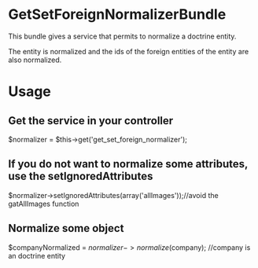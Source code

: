 GetSetForeignNormalizerBundle
=============================

This bundle gives a service that permits to normalize a doctrine entity.

The entity is normalized and the ids of the foreign entities of the entity are also normalized.

# Usage 
## Get the service in your controller
$normalizer = $this->get('get_set_foreign_normalizer');
## If you do not want to normalize some attributes, use the setIgnoredAttributes
$normalizer->setIgnoredAttributes(array('allImages'));//avoid the gatAllImages function
## Normalize some object
$companyNormalized = $normalizer->normalize($company); //company is an doctrine entity


